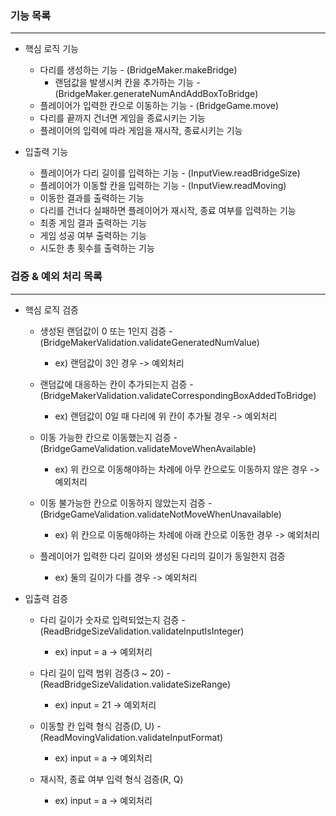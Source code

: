 ### 기능 목록

---
* 핵심 로직 기능
  * 다리를 생성하는 기능 - (BridgeMaker.makeBridge)
     * 랜덤값을 발생시켜 칸을 추가하는 기능 - (BridgeMaker.generateNumAndAddBoxToBridge)
  * 플레이어가 입력한 칸으로 이동하는 기능 - (BridgeGame.move)
  * 다리를 끝까지 건너면 게임을 종료시키는 기능
  * 플레이어의 입력에 따라 게임을 재시작, 종료시키는 기능
   
* 입출력 기능
  * 플레이어가 다리 길이를 입력하는 기능 - (InputView.readBridgeSize)
  * 플레이어가 이동할 칸을 입력하는 기능 - (InputView.readMoving)
  * 이동한 결과를 출력하는 기능
  * 다리를 건너다 실패하면 플레이어가 재시작, 종료 여부를 입력하는 기능
  * 최종 게임 결과 출력하는 기능
  * 게임 성공 여부 출력하는 기능
  * 시도한 총 횟수를 출력하는 기능

### 검증 & 예외 처리 목록

---
* 핵심 로직 검증
  * 생성된 랜덤값이 0 또는 1인지 검증 - (BridgeMakerValidation.validateGeneratedNumValue)
      * ex) 랜덤값이 3인 경우 -> 예외처리
      
  * 랜덤값에 대응하는 칸이 추가되는지 검증 - (BridgeMakerValidation.validateCorrespondingBoxAddedToBridge)
      * ex) 랜덤값이 0일 때 다리에 위 칸이 추가될 경우 -> 예외처리
      
  * 이동 가능한 칸으로 이동했는지 검증 - (BridgeGameValidation.validateMoveWhenAvailable)
      * ex) 위 칸으로 이동해야하는 차례에 아무 칸으로도 이동하지 않은 경우 -> 예외처리
      
  * 이동 불가능한 칸으로 이동하지 않았는지 검증 - (BridgeGameValidation.validateNotMoveWhenUnavailable)
      * ex) 위 칸으로 이동해야하는 차례에 아래 칸으로 이동한 경우 -> 예외처리
      
  * 플레이어가 입력한 다리 길이와 생성된 다리의 길이가 동일한지 검증
      * ex) 둘의 길이가 다를 경우 -> 예외처리

* 입출력 검증
   * 다리 길이가 숫자로 입력되었는지 검증 - (ReadBridgeSizeValidation.validateInputIsInteger)
      * ex) input = a -> 예외처리
      
   * 다리 길이 입력 범위 검증(3 ~ 20) - (ReadBridgeSizeValidation.validateSizeRange)
      * ex) input = 21 -> 예외처리
       
   * 이동할 칸 입력 형식 검증(D, U) - (ReadMovingValidation.validateInputFormat)
      * ex) input = a -> 예외처리
      
   * 재시작, 종료 여부 입력 형식 검증(R, Q)
      * ex) input = a -> 예외처리

